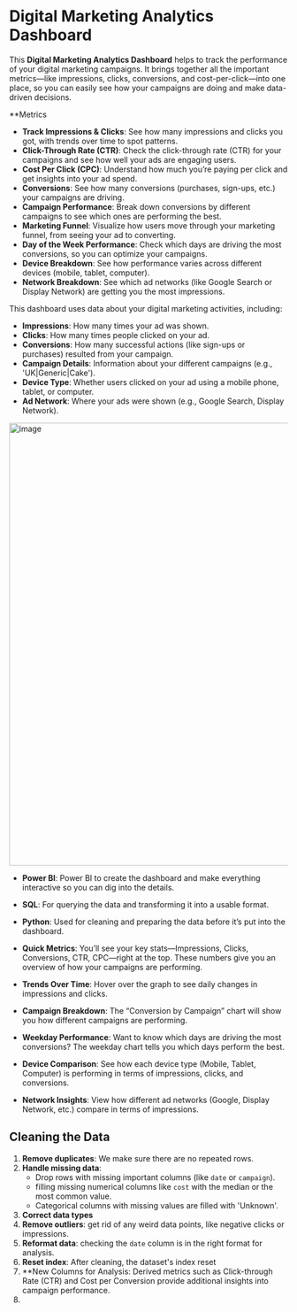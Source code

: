 # Digital Marketing Analytics Dashboard

This **Digital Marketing Analytics Dashboard** helps to track the performance of your digital marketing campaigns. It brings together all the important metrics—like impressions, clicks, conversions, and cost-per-click—into one place, so you can easily see how your campaigns are doing and make data-driven decisions.

**Metrics 
- **Track Impressions & Clicks**: See how many impressions and clicks you got, with trends over time to spot patterns.
- **Click-Through Rate (CTR)**: Check the click-through rate (CTR) for your campaigns and see how well your ads are engaging users.
- **Cost Per Click (CPC)**: Understand how much you’re paying per click and get insights into your ad spend.
- **Conversions**: See how many conversions (purchases, sign-ups, etc.) your campaigns are driving.
- **Campaign Performance**: Break down conversions by different campaigns to see which ones are performing the best.
- **Marketing Funnel**: Visualize how users move through your marketing funnel, from seeing your ad to converting.
- **Day of the Week Performance**: Check which days are driving the most conversions, so you can optimize your campaigns.
- **Device Breakdown**: See how performance varies across different devices (mobile, tablet, computer).
- **Network Breakdown**: See which ad networks (like Google Search or Display Network) are getting you the most impressions.


This dashboard uses data about your digital marketing activities, including:

- **Impressions**: How many times your ad was shown.
- **Clicks**: How many times people clicked on your ad.
- **Conversions**: How many successful actions (like sign-ups or purchases) resulted from your campaign.
- **Campaign Details**: Information about your different campaigns (e.g., 'UK|Generic|Cake').
- **Device Type**: Whether users clicked on your ad using a mobile phone, tablet, or computer.
- **Ad Network**: Where your ads were shown (e.g., Google Search, Display Network).


<img width="800" alt="image" src="https://github.com/user-attachments/assets/4b96522b-0fd5-4536-b615-7f196b823756">


- **Power BI**: Power BI to create the dashboard and make everything interactive so you can dig into the details.
- **SQL**: For querying the data and transforming it into a usable format.
- **Python**: Used for cleaning and preparing the data before it’s put into the dashboard.


- **Quick Metrics**: You’ll see your key stats—Impressions, Clicks, Conversions, CTR, CPC—right at the top. These numbers give you an overview of how your campaigns are performing.
- **Trends Over Time**: Hover over the graph to see daily changes in impressions and clicks.
- **Campaign Breakdown**: The “Conversion by Campaign” chart will show you how different campaigns are performing.
- **Weekday Performance**: Want to know which days are driving the most conversions? The weekday chart tells you which days perform the best.
- **Device Comparison**: See how each device type (Mobile, Tablet, Computer) is performing in terms of impressions, clicks, and conversions.
- **Network Insights**: View how different ad networks (Google, Display Network, etc.) compare in terms of impressions.
  
## Cleaning the Data

1. **Remove duplicates**: We make sure there are no repeated rows.
2. **Handle missing data**:
   - Drop rows with missing important columns (like `date` or `campaign`).
   - filling missing numerical columns like `cost` with the median or the most common value.
   - Categorical columns with missing values are filled with 'Unknown'.
3. **Correct data types**
4. **Remove outliers**: get rid of any weird data points, like negative clicks or impressions.
5. **Reformat data**: checking the `date` column is in the right format for analysis.
6. **Reset index**: After cleaning, the dataset's index reset
7. **New Columns for Analysis: Derived metrics such as Click-through Rate (CTR) and Cost per Conversion provide additional insights into campaign performance.
8. 
